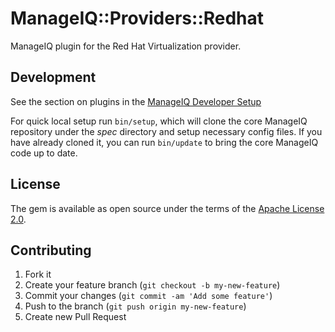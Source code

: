 # ManageIQ::Providers::Redhat

<!-- [![CI](https://github.com/ManageIQ/manageiq-providers-red_hat_virtualization/actions/workflows/ci.yaml/badge.svg)](https://github.com/ManageIQ/manageiq-providers-red_hat_virtualization/actions/workflows/ci.yaml)
[![Code Climate](https://codeclimate.com/github/ManageIQ/manageiq-providers-red_hat_virtualization.svg)](https://codeclimate.com/github/ManageIQ/manageiq-providers-red_hat_virtualization)
[![Test Coverage](https://codeclimate.com/github/ManageIQ/manageiq-providers-red_hat_virtualization/badges/coverage.svg)](https://codeclimate.com/github/ManageIQ/manageiq-providers-red_hat_virtualization/coverage)
[![Security](https://hakiri.io/github/ManageIQ/manageiq-providers-ovirt/master.svg)](https://hakiri.io/github/ManageIQ/manageiq-providers-ovirt/master)

<!-- [![Chat](https://badges.gitter.im/Join%20Chat.svg)](https://gitter.im/ManageIQ/manageiq-providers-ovirt?utm_source=badge&utm_medium=badge&utm_campaign=pr-badge&utm_content=badge) -->

ManageIQ plugin for the Red Hat Virtualization provider.

## Development

See the section on plugins in the [ManageIQ Developer Setup](http://manageiq.org/docs/guides/developer_setup/plugins)

For quick local setup run `bin/setup`, which will clone the core ManageIQ repository under the *spec* directory and setup necessary config files. If you have already cloned it, you can run `bin/update` to bring the core ManageIQ code up to date.

## License

The gem is available as open source under the terms of the [Apache License 2.0](http://www.apache.org/licenses/LICENSE-2.0).

## Contributing

1. Fork it
2. Create your feature branch (`git checkout -b my-new-feature`)
3. Commit your changes (`git commit -am 'Add some feature'`)
4. Push to the branch (`git push origin my-new-feature`)
5. Create new Pull Request
